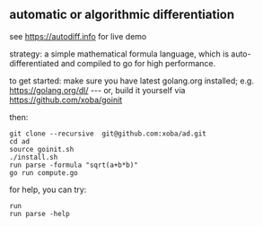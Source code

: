 automatic or algorithmic differentiation
----------------------------------------

see https://autodiff.info for live demo

strategy: a simple mathematical formula language, which is
auto-differentiated and compiled to go for high performance.

to get started: make sure you have latest golang.org installed; e.g. https://golang.org/dl/ --- or,
build it yourself via https://github.com/xoba/goinit

then:

    git clone --recursive  git@github.com:xoba/ad.git
    cd ad
    source goinit.sh
    ./install.sh
    run parse -formula "sqrt(a+b*b)"
    go run compute.go

for help, you can try:

    run
    run parse -help

